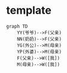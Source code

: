 # template

```mermaid
graph TD
    YY(爷爷)-->F(父亲)
    NN(奶奶)-->F(父亲)
    YG(外公)-->M(母亲)
    YP(外婆)-->M(母亲)
    F(父亲)-->W([我])
    M(母亲)-->W([我])  
```